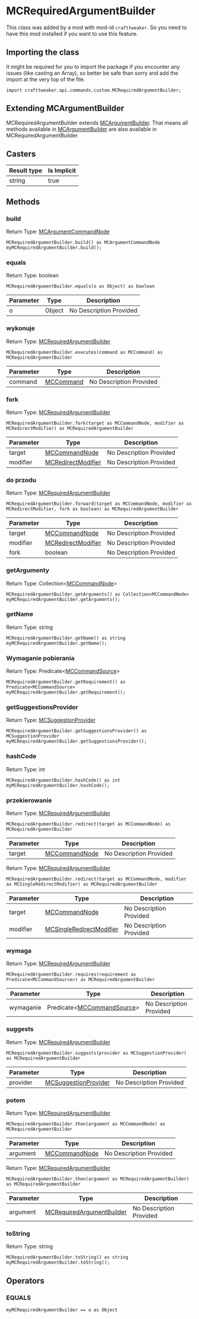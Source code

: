 # MCRequiredArgumentBuilder

This class was added by a mod with mod-id `crafttweaker`. So you need to have this mod installed if you want to use this feature.

## Importing the class

It might be required for you to import the package if you encounter any issues (like casting an Array), so better be safe than sorry and add the import at the very top of the file.
```zenscript
import crafttweaker.api.commands.custom.MCRequiredArgumentBuilder;
```


## Extending MCArgumentBuilder

MCRequiredArgumentBuilder extends [MCArgumentBuilder](/vanilla/api/commands/custom/MCArgumentBuilder). That means all methods available in [MCArgumentBuilder](/vanilla/api/commands/custom/MCArgumentBuilder) are also available in MCRequiredArgumentBuilder

## Casters

| Result type | Is Implicit |
| ----------- | ----------- |
| string      | true        |

## Methods

### build

Return Type: [MCArgumentCommandNode](/vanilla/api/commands/custom/MCArgumentCommandNode)

```zenscript
MCRequiredArgumentBuilder.build() as MCArgumentCommandNode
myMCRequiredArgumentBuilder.build();
```
### equals

Return Type: boolean

```zenscript
MCRequiredArgumentBuilder.equals(o as Object) as boolean
```
| Parameter | Type   | Description             |
| --------- | ------ | ----------------------- |
| o         | Object | No Description Provided |

### wykonuje

Return Type: [MCRequiredArgumentBuilder](/vanilla/api/commands/custom/MCRequiredArgumentBuilder)

```zenscript
MCRequiredArgumentBuilder.executes(command as MCCommand) as MCRequiredArgumentBuilder
```
| Parameter | Type                                                | Description             |
| --------- | --------------------------------------------------- | ----------------------- |
| command   | [MCCommand](/vanilla/api/commands/custom/MCCommand) | No Description Provided |

### fork

Return Type: [MCRequiredArgumentBuilder](/vanilla/api/commands/custom/MCRequiredArgumentBuilder)

```zenscript
MCRequiredArgumentBuilder.fork(target as MCCommandNode, modifier as MCRedirectModifier) as MCRequiredArgumentBuilder
```
| Parameter | Type                                                                  | Description             |
| --------- | --------------------------------------------------------------------- | ----------------------- |
| target    | [MCCommandNode](/vanilla/api/commands/custom/MCCommandNode)           | No Description Provided |
| modifier  | [MCRedirectModifier](/vanilla/api/commands/custom/MCRedirectModifier) | No Description Provided |

### do przodu

Return Type: [MCRequiredArgumentBuilder](/vanilla/api/commands/custom/MCRequiredArgumentBuilder)

```zenscript
MCRequiredArgumentBuilder.forward(target as MCCommandNode, modifier as MCRedirectModifier, fork as boolean) as MCRequiredArgumentBuilder
```
| Parameter | Type                                                                  | Description             |
| --------- | --------------------------------------------------------------------- | ----------------------- |
| target    | [MCCommandNode](/vanilla/api/commands/custom/MCCommandNode)           | No Description Provided |
| modifier  | [MCRedirectModifier](/vanilla/api/commands/custom/MCRedirectModifier) | No Description Provided |
| fork      | boolean                                                               | No Description Provided |

### getArgumenty

Return Type: Collection&lt;[MCCommandNode](/vanilla/api/commands/custom/MCCommandNode)&gt;

```zenscript
MCRequiredArgumentBuilder.getArguments() as Collection<MCCommandNode>
myMCRequiredArgumentBuilder.getArguments();
```
### getName

Return Type: string

```zenscript
MCRequiredArgumentBuilder.getName() as string
myMCRequiredArgumentBuilder.getName();
```
### Wymaganie pobierania

Return Type: Predicate&lt;[MCCommandSource](/vanilla/api/commands/custom/MCCommandSource)&gt;

```zenscript
MCRequiredArgumentBuilder.getRequirement() as Predicate<MCCommandSource>
myMCRequiredArgumentBuilder.getRequirement();
```
### getSuggestionsProvider

Return Type: [MCSuggestionProvider](/vanilla/api/commands/custom/MCSuggestionProvider)

```zenscript
MCRequiredArgumentBuilder.getSuggestionsProvider() as MCSuggestionProvider
myMCRequiredArgumentBuilder.getSuggestionsProvider();
```
### hashCode

Return Type: int

```zenscript
MCRequiredArgumentBuilder.hashCode() as int
myMCRequiredArgumentBuilder.hashCode();
```
### przekierowanie

Return Type: [MCRequiredArgumentBuilder](/vanilla/api/commands/custom/MCRequiredArgumentBuilder)

```zenscript
MCRequiredArgumentBuilder.redirect(target as MCCommandNode) as MCRequiredArgumentBuilder
```
| Parameter | Type                                                        | Description             |
| --------- | ----------------------------------------------------------- | ----------------------- |
| target    | [MCCommandNode](/vanilla/api/commands/custom/MCCommandNode) | No Description Provided |

Return Type: [MCRequiredArgumentBuilder](/vanilla/api/commands/custom/MCRequiredArgumentBuilder)

```zenscript
MCRequiredArgumentBuilder.redirect(target as MCCommandNode, modifier as MCSingleRedirectModifier) as MCRequiredArgumentBuilder
```
| Parameter | Type                                                                              | Description             |
| --------- | --------------------------------------------------------------------------------- | ----------------------- |
| target    | [MCCommandNode](/vanilla/api/commands/custom/MCCommandNode)                       | No Description Provided |
| modifier  | [MCSingleRedirectModifier](/vanilla/api/commands/custom/MCSingleRedirectModifier) | No Description Provided |

### wymaga

Return Type: [MCRequiredArgumentBuilder](/vanilla/api/commands/custom/MCRequiredArgumentBuilder)

```zenscript
MCRequiredArgumentBuilder.requires(requirement as Predicate<MCCommandSource>) as MCRequiredArgumentBuilder
```
| Parameter | Type                                                                                         | Description             |
| --------- | -------------------------------------------------------------------------------------------- | ----------------------- |
| wymaganie | Predicate&lt;[MCCommandSource](/vanilla/api/commands/custom/MCCommandSource)&gt; | No Description Provided |

### suggests

Return Type: [MCRequiredArgumentBuilder](/vanilla/api/commands/custom/MCRequiredArgumentBuilder)

```zenscript
MCRequiredArgumentBuilder.suggests(provider as MCSuggestionProvider) as MCRequiredArgumentBuilder
```
| Parameter | Type                                                                      | Description             |
| --------- | ------------------------------------------------------------------------- | ----------------------- |
| provider  | [MCSuggestionProvider](/vanilla/api/commands/custom/MCSuggestionProvider) | No Description Provided |

### potem

Return Type: [MCRequiredArgumentBuilder](/vanilla/api/commands/custom/MCRequiredArgumentBuilder)

```zenscript
MCRequiredArgumentBuilder.then(argument as MCCommandNode) as MCRequiredArgumentBuilder
```
| Parameter | Type                                                        | Description             |
| --------- | ----------------------------------------------------------- | ----------------------- |
| argument  | [MCCommandNode](/vanilla/api/commands/custom/MCCommandNode) | No Description Provided |

Return Type: [MCRequiredArgumentBuilder](/vanilla/api/commands/custom/MCRequiredArgumentBuilder)

```zenscript
MCRequiredArgumentBuilder.then(argument as MCRequiredArgumentBuilder) as MCRequiredArgumentBuilder
```
| Parameter | Type                                                                                | Description             |
| --------- | ----------------------------------------------------------------------------------- | ----------------------- |
| argument  | [MCRequiredArgumentBuilder](/vanilla/api/commands/custom/MCRequiredArgumentBuilder) | No Description Provided |

### toString

Return Type: string

```zenscript
MCRequiredArgumentBuilder.toString() as string
myMCRequiredArgumentBuilder.toString();
```

## Operators

### EQUALS

```zenscript
myMCRequiredArgumentBuilder == o as Object
```



